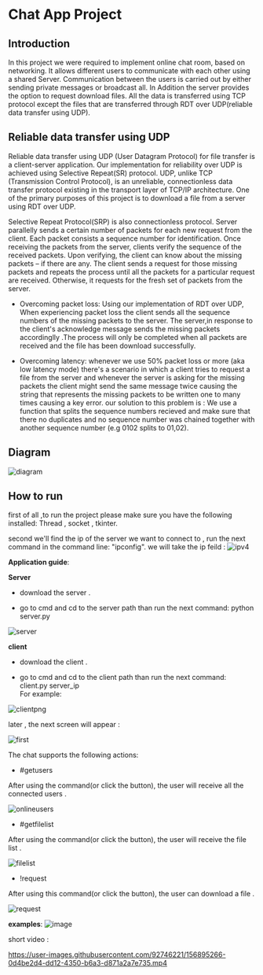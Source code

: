 # Chat App Project

## Introduction

In this project we were required to implement online chat room, based on networking. It allows different users to communicate with each other using a shared Server.
Communication between the users is carried out by either sending private messages or broadcast all.
In Addition the server provides the option to request download files.
All the data is transferred using TCP protocol except the files that are transferred through RDT over UDP(reliable data transfer using UDP).


## Reliable data transfer using UDP
Reliable data transfer using UDP (User Datagram Protocol) for file transfer is a client-server application. Our implementation for reliability over UDP is achieved using Selective Repeat(SR) protocol. UDP, unlike TCP (Transmission Control Protocol), is an unreliable, connectionless data transfer protocol existing in the transport layer of TCP/IP architecture. One of the primary purposes of this project is to download a file from a server using RDT over UDP.

Selective Repeat Protocol(SRP) is also connectionless protocol. Server parallelly sends a certain number of packets for each new request from the client. Each packet consists a sequence number for identification. Once receiving the packets from the server, clients verify the sequence of the received packets. Upon verifying, the client can know about the missing packets – if there are any. The client sends a request for those missing packets and repeats the process until all the packets for a particular request are received. Otherwise, it requests for the fresh set of packets from the server.

* Overcoming packet loss:
Using our implementation of RDT over UDP, When experiencing packet loss the client sends all the sequence numbers of the missing packets to the server. The server,in response to the client's acknowledge message sends the missing packets accordinglly .The process will only be completed when all packets are received and the file has been download successfully.

* Overcoming latency:
whenever we use 50% packet loss or more (aka low latency mode) there's a scenario in which a client tries to request a file from the server and whenever the server is asking for the missing packets the client might send the same message twice causing the string that represents the missing packets to be written one to many times causing a key error.
our solution to this problem is : 
We use a function that splits the sequence numbers recieved and make sure that there no duplicates and no sequence number was chained together with another sequence number (e.g 0102 splits to 01,02).



## Diagram

![diagram](https://i.imgur.com/kKivxpu.png)

## How to run

first of all ,to run the project please make sure you have the following installed:
Thread , socket , tkinter.

second we'll find the ip of the server we want to connect to , 
run the next command in the command line: "ipconfig".
we will take the ip feild :
![ipv4](https://i.imgur.com/81UVOyK.png)

**Application guide**:

**Server**

* download the server .
  
* go to cmd and cd to the server path than run the next command: python server.py 
 
 ![server](https://user-images.githubusercontent.com/92746221/156893475-cfdc8681-9bdf-4032-8f15-fa7e8481a004.png)



**client**

* download the client . 



* go to cmd and cd to the client path than run the next command:
 client.py server_ip  
For example:

![clientpng](https://user-images.githubusercontent.com/92746221/156893518-9f53173b-9adf-4f53-822f-f95dc9e85a39.png)

later , the next screen will appear : 

![first](https://user-images.githubusercontent.com/92746221/156894086-7a4e0164-212a-47cb-a5b8-3804569b480d.png)


The chat supports the following actions:

* #getusers

 After using the command(or click the button), the user will receive all the connected users . 
 
![onlineusers](https://user-images.githubusercontent.com/92746221/156894413-4c1bcd86-db79-4df1-818b-2b6b4fb98f3e.png)

* #getfilelist 

 After using the command(or click the button), the user will receive the file list . 
 
![filelist](https://user-images.githubusercontent.com/92746221/156894584-ae5f2825-2f96-4f72-a0a4-e3f7cdc56004.png)

* !request 

After using this command(or click the button), the user can download a file . 

![request](https://user-images.githubusercontent.com/92746221/156894826-b18f55b7-dd95-42e0-a3d4-24b16a2513c9.png)

**examples**:
![image](https://user-images.githubusercontent.com/92746221/156895037-3292bc32-f2f3-4c83-a930-21dd3535c906.png)


short video : 

https://user-images.githubusercontent.com/92746221/156895266-0d4be2d4-dd12-4350-b6a3-d871a2a7e735.mp4
